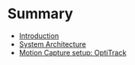 # Summary

* [Introduction](README.md)
* [System Architecture](chapter1.md)
* [Motion Capture setup: OptiTrack](motion_capture_setup_optitrack.md)

